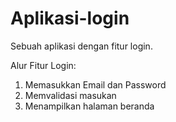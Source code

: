 # Aplikasi-login
Sebuah aplikasi dengan fitur login.

Alur Fitur Login:
1. Memasukkan Email dan Password
2. Memvalidasi masukan
3. Menampilkan halaman beranda
